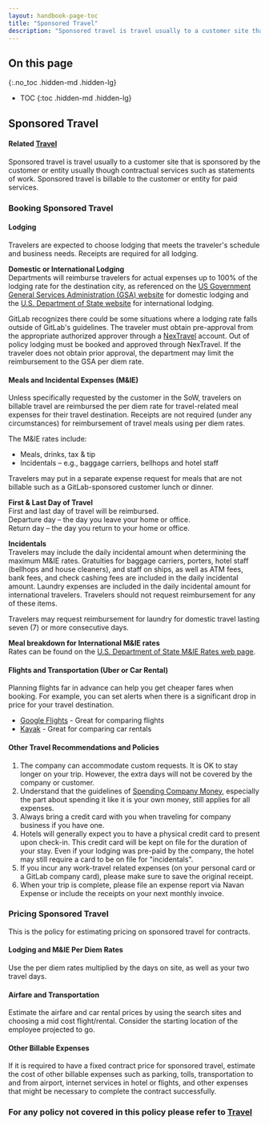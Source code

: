```yaml
---
layout: handbook-page-toc
title: "Sponsored Travel"
description: "Sponsored travel is travel usually to a customer site that is sponsored by the customer or entity usually though contractual services such as statements of work."
---
```


## On this page
{:.no_toc .hidden-md .hidden-lg}

- TOC
{:toc .hidden-md .hidden-lg}

## Sponsored Travel <a name="Sponsored-Travel"></a>

#### Related [Travel](/handbook/travel/)

Sponsored travel is travel usually to a customer site that is sponsored by the customer or entity usually though contractual services such as statements of work.  Sponsored travel is billable to the customer or entity for paid services.  

### Booking Sponsored Travel

#### Lodging

Travelers are expected to choose lodging that meets the traveler's schedule and business needs. Receipts are required for all lodging.

**Domestic or International Lodging**  
Departments will reimburse travelers for actual expenses up to 100% of the lodging rate for the destination city, as referenced on the [US Government General Services Administration (GSA) website](http://www.gsa.gov/portal/category/21287) for domestic lodging and the [U.S. Department of State website](http://aoprals.state.gov/web920/per_diem.asp) for international lodging.

GitLab recognizes there could be some situations where a lodging rate falls outside of GitLab's guidelines. The traveler must obtain pre-approval from the appropriate authorized approver through a [NexTravel](https://www.nextravel.com) account.  Out of policy lodging must be booked and approved through NexTravel. If the traveler does not obtain prior approval, the department may limit the reimbursement to the GSA per diem rate.

#### Meals and Incidental Expenses (M&IE)

Unless specifically requested by the customer in the SoW, travelers on billable travel are reimbursed the per diem rate for travel-related meal expenses for their travel destination. Receipts are not required (under any circumstances) for reimbursement of travel meals using per diem rates.

The M&IE rates include:

-   Meals, drinks, tax & tip
-   Incidentals – e.g., baggage carriers, bellhops and hotel staff

Travelers may put in a separate expense request for meals that are not billable such as a GitLab-sponsored customer lunch or dinner.  

**First & Last Day of Travel**  
First and last day of travel will be reimbursed.  
Departure day – the day you leave your home or office.  
Return day – the day you return to your home or office.  

**Incidentals**  
Travelers may include the daily incidental amount when determining the maximum M&IE rates. Gratuities for baggage carriers, porters, hotel staff (bellhops and house cleaners), and staff on ships, as well as ATM fees, bank fees, and check cashing fees are included in the daily incidental amount. Laundry expenses are included in the daily incidental amount for international travelers. Travelers should not request reimbursement for any of these items.

Travelers may request reimbursement for laundry for domestic travel lasting seven (7) or more consecutive days.

**Meal breakdown for International M&IE rates**   
Rates can be found on the [U.S. Department of State M&IE Rates web page](http://aoprals.state.gov/content.asp?content_id=114&menu_id&menu_id=81&menu_id=81).

#### Flights and Transportation (Uber or Car Rental)

Planning flights far in advance can help you get cheaper fares when booking. For example, you can set alerts when there is a significant drop in price for your travel destination.

- [Google Flights](https://www.google.com/flights/) - Great for comparing flights
- [Kayak](https://www.kayak.com) - Great for comparing car rentals

#### Other Travel Recommendations and Policies
1. The company can accommodate custom requests. It is OK to stay longer on your trip. However, the extra days will not be covered by the company or customer.
1. Understand that the guidelines of [Spending Company Money](/handbook/spending-company-money), especially the part about spending it like it is your own money, still applies for all expenses.
1. Always bring a credit card with you when traveling for company business if you have one.
1. Hotels will generally expect you to have a physical credit card to present upon check-in. This credit card will be kept on file for the duration of your stay. Even if your lodging was pre-paid by the company, the hotel may still require a card to be on file for "incidentals".
1. If you incur any work-travel related expenses (on your personal card or a GitLab company card), please make sure to save the original receipt.
1. When your trip is complete, please file an expense report via Navan Expense or include the receipts on your next monthly invoice.

### Pricing Sponsored Travel<a name="Pricing-Sponsored-Travel"></a>
This is the policy for estimating pricing on sponsored travel for contracts.

#### Lodging and M&IE Per Diem Rates 
Use the per diem rates multiplied by the days on site, as well as your two travel days.

#### Airfare and Transportation 
Estimate the airfare and car rental prices by using the search sites and choosing a mid cost flight/rental.  Consider the starting location of the employee projected to go.  

#### Other Billable Expenses 
If it is required to have a fixed contract price for sponsored travel, estimate the cost of other billable expenses such as parking, tolls, transportation to and from airport, internet services in hotel or flights, and other expenses that might be necessary to complete the contract successfully.

### For any policy not covered in this policy please refer to [Travel](/handbook/travel/)
